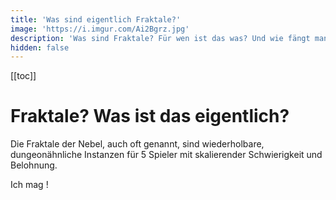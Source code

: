 ```yaml
---
title: 'Was sind eigentlich Fraktale?'
image: 'https://i.imgur.com/Ai2Bgrz.jpg'
description: 'Was sind Fraktale? Für wen ist das was? Und wie fängt man damit an?'
hidden: false
---
```


[[toc]]

# Fraktale? Was ist das eigentlich?

Die Fraktale der Nebel, auch oft <tooltip text="FOTM" title="Fractals of the Mists"> genannt, sind wiederholbare, dungeonähnliche Instanzen für 5 Spieler mit skalierender Schwierigkeit und Belohnung.

Ich mag <tooltip text="UFE" title="Unstable Fractal Essence">!